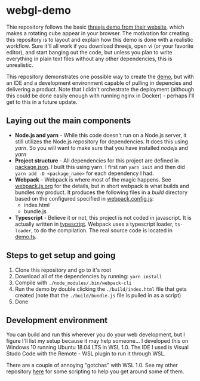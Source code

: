 # webgl-demo
Thie repository follows the basic [threejs demo from their website](https://threejs.org/docs/index.html#manual/en/introduction/Creating-a-scene), which makes a rotating cube appear in your browser.  The motivation for creating this repository is to layout and explain how this demo is done with a realistic workflow.  Sure it'll all work if you download threejs, open vi (or your favorite editor), and start banging out the code, but unless you plan to write everything in plain text files without any other dependencies, this is unrealistic.

This repository demonstrates one possible way to create the [demo](/src/demo.ts), but with an IDE and a development environment capable of pulling in depencies and delivering a product.  Note that I didn't orchestrate the deployment (although this could be done easily enough with running nginx in Docker) - perhaps I'll get to this in a future update.

## Laying out the main components
* **Node.js and yarn** - While this code doesn't run on a Node.js server, it still utilizes the Node.js repository for dependencies.  It does this using _yarn_.  So you will want to make sure that you have installed _nodejs_ and _yarn_
* **Project structure** - All dependencies for this project are defined in [package.json](/package.json).  I built this using yarn.  I first ran `yarn init` and then did `yarn add -D <package_name>` for each dependency I had.
* **Webpack** - Webpack is where most of the magic happens.  See [webpack.js.org](https://webpack.js.org/) for the details, but in short webpack is what builds and bundles my product.  It produces the following files in a _build_ directory based on the configured specified in [webpack.config.js](/webpack.config.js):
  * index.html
  * bundle.js
* **Typescript** - Believe it or not, this project is not coded in javascript.  It is actually written in [typescript](https://www.typescriptlang.org/).  Webpack uses a typescript loader, `ts-loader`, to do the compilation.  The real source code is located in [demo.ts](/src/demo.ts).

## Steps to get setup and going
1. Clone this repository and go to it's root
2. Download all of the dependencies by running:  `yarn install`
3. Compile with `./node_modules/.bin/webpack-cli`
4. Run the demo by double clicking the `./build/index.html` file that gets created (note that the `./build/bundle.js` file is pulled in as a script)
5. Done

## Development environment
You can build and run this wherever you do your web development, but I figure I'll list my setup because it may help someone...  I developed this on Windows 10 running Ubuntu 18.04 LTS in WSL 1.0.  The IDE I used is Visual Studo Code with the Remote - WSL plugin to run it through WSL.

There are a couple of annoying "gotchas" with WSL 1.0.  See my other repository [here](https://github.com/NateJSchmidt/wsl1.0-workarounds) for some scripting to help you get around some of them.
